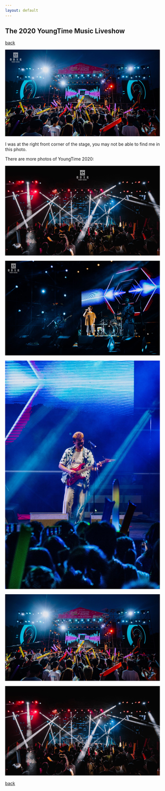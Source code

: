 ```yaml
---
layout: default
---
```


## The 2020 YoungTime Music Liveshow 

[back](./)

![YoungTime 2020 (1)](./imgs/yt1.jpg)

I was at the right front corner of the stage, you may not be able to find me in this photo.

There are more photos of YoungTime 2020:

![YoungTime 2020 (2)](./imgs/yt2.jpg)

![YoungTime 2020 (3)](./imgs/yt3.jpg)

![YoungTime 2020 (4)](./imgs/yt4.jpg)

![YoungTime 2020 (5)](./imgs/yt5.jpg)

![YoungTime 2020 (6)](./imgs/yt6.jpg)

[back](./)
